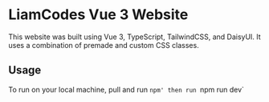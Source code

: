 # LiamCodes Vue 3 Website

This website was built using Vue 3, TypeScript, TailwindCSS, and DaisyUI. It uses a combination of premade and custom CSS classes.

## Usage

To run on your local machine, pull and run `npm'
then run `npm run dev`
